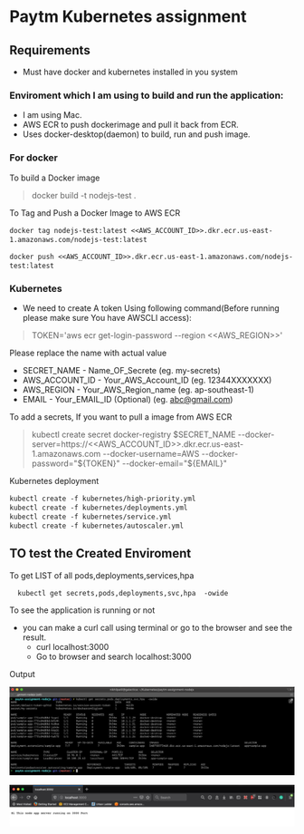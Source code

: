 # Paytm Kubernetes assignment

## Requirements

- Must have docker and kubernetes installed in you system

### Enviroment which I am using to build and run the application:

- I am using Mac.
- AWS ECR to push dockerimage and pull it back from ECR.
- Uses docker-desktop(daemon) to build, run and push image.

### For docker

To build a Docker image

 > docker build -t nodejs-test .

To Tag and Push a Docker Image to AWS ECR

  >
    docker tag nodejs-test:latest <<AWS_ACCOUNT_ID>>.dkr.ecr.us-east-1.amazonaws.com/nodejs-test:latest
  >
    docker push <<AWS_ACCOUNT_ID>>.dkr.ecr.us-east-1.amazonaws.com/nodejs-test:latest


### Kubernetes

*  We need to create A token Using following command(Before running please make sure You have AWSCLI access):

  > TOKEN='aws ecr get-login-password --region <<AWS_REGION>>'

Please replace the name with actual value

  *  SECRET_NAME - Name_OF_Secrete (eg. my-secrets)
  *  AWS_ACCOUNT_ID - Your_AWS_Account_ID (eg. 12344XXXXXXX)
  *  AWS_REGION - Your_AWS_Region_name (eg. ap-southeast-1)
  *  EMAIL - Your_EMAIL_ID (Optional) (eg. abc@gmail.com)

To add a secrets, If you want to pull a image from AWS ECR

  > kubectl create secret docker-registry $SECRET_NAME --docker-server=https://<<AWS_ACCOUNT_ID>>.dkr.ecr.us-east-1.amazonaws.com --docker-username=AWS --docker-password="${TOKEN}" --docker-email="${EMAIL}"

Kubernetes deployment

  >
    kubectl create -f kubernetes/high-priority.yml
    kubectl create -f kubernetes/deployments.yml
    kubectl create -f kubernetes/service.yml
    kubectl create -f kubernetes/autoscaler.yml

## TO test the Created Enviroment

To get LIST of all pods,deployments,services,hpa

  >
      kubectl get secrets,pods,deployments,svc,hpa  -owide

To see the application is running or not  

  * you can make a curl call using terminal or go to the browser and see the result.
    - curl localhost:3000
    - Go to browser and search localhost:3000

Output

![Image of all running services](/images/list_of_all.png)


![Image of all running Application](/images/nodejs.png)
